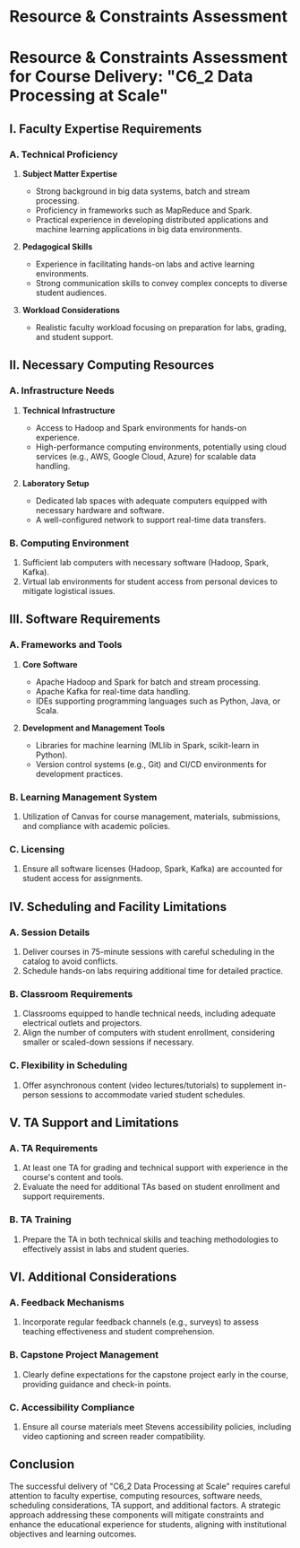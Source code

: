 Resource & Constraints Assessment
=================================

# Resource & Constraints Assessment for Course Delivery: "C6_2 Data Processing at Scale"

## I. Faculty Expertise Requirements

### A. Technical Proficiency
1. **Subject Matter Expertise**
   - Strong background in big data systems, batch and stream processing.
   - Proficiency in frameworks such as MapReduce and Spark.
   - Practical experience in developing distributed applications and machine learning applications in big data environments.

2. **Pedagogical Skills**
   - Experience in facilitating hands-on labs and active learning environments.
   - Strong communication skills to convey complex concepts to diverse student audiences.

3. **Workload Considerations**
   - Realistic faculty workload focusing on preparation for labs, grading, and student support.

## II. Necessary Computing Resources

### A. Infrastructure Needs
1. **Technical Infrastructure**
   - Access to Hadoop and Spark environments for hands-on experience.
   - High-performance computing environments, potentially using cloud services (e.g., AWS, Google Cloud, Azure) for scalable data handling.

2. **Laboratory Setup**
   - Dedicated lab spaces with adequate computers equipped with necessary hardware and software.
   - A well-configured network to support real-time data transfers.

### B. Computing Environment
1. Sufficient lab computers with necessary software (Hadoop, Spark, Kafka).
2. Virtual lab environments for student access from personal devices to mitigate logistical issues.

## III. Software Requirements

### A. Frameworks and Tools
1. **Core Software**
   - Apache Hadoop and Spark for batch and stream processing.
   - Apache Kafka for real-time data handling.
   - IDEs supporting programming languages such as Python, Java, or Scala.

2. **Development and Management Tools**
   - Libraries for machine learning (MLlib in Spark, scikit-learn in Python).
   - Version control systems (e.g., Git) and CI/CD environments for development practices.

### B. Learning Management System
1. Utilization of Canvas for course management, materials, submissions, and compliance with academic policies.

### C. Licensing
1. Ensure all software licenses (Hadoop, Spark, Kafka) are accounted for student access for assignments.

## IV. Scheduling and Facility Limitations

### A. Session Details
1. Deliver courses in 75-minute sessions with careful scheduling in the catalog to avoid conflicts.
2. Schedule hands-on labs requiring additional time for detailed practice.

### B. Classroom Requirements
1. Classrooms equipped to handle technical needs, including adequate electrical outlets and projectors.
2. Align the number of computers with student enrollment, considering smaller or scaled-down sessions if necessary.

### C. Flexibility in Scheduling
1. Offer asynchronous content (video lectures/tutorials) to supplement in-person sessions to accommodate varied student schedules.

## V. TA Support and Limitations

### A. TA Requirements
1. At least one TA for grading and technical support with experience in the course's content and tools.
2. Evaluate the need for additional TAs based on student enrollment and support requirements.

### B. TA Training
1. Prepare the TA in both technical skills and teaching methodologies to effectively assist in labs and student queries.

## VI. Additional Considerations

### A. Feedback Mechanisms
1. Incorporate regular feedback channels (e.g., surveys) to assess teaching effectiveness and student comprehension.

### B. Capstone Project Management
1. Clearly define expectations for the capstone project early in the course, providing guidance and check-in points.

### C. Accessibility Compliance
1. Ensure all course materials meet Stevens accessibility policies, including video captioning and screen reader compatibility.

## Conclusion
The successful delivery of "C6_2 Data Processing at Scale" requires careful attention to faculty expertise, computing resources, software needs, scheduling considerations, TA support, and additional factors. A strategic approach addressing these components will mitigate constraints and enhance the educational experience for students, aligning with institutional objectives and learning outcomes.